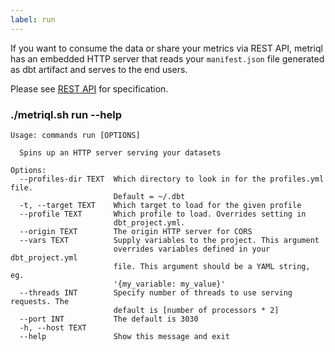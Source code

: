 ```yaml
---
label: run
---
```


If you want to consume the data or share your metrics via REST API, metriql has an embedded HTTP server that reads your `manifest.json` file generated as dbt artifact and serves to the end users.

Please see [REST API](/rest-api) for specification.

### ./metriql.sh run --help
```shell
Usage: commands run [OPTIONS]

  Spins up an HTTP server serving your datasets

Options:
  --profiles-dir TEXT  Which directory to look in for the profiles.yml file.
                       Default = ~/.dbt
  -t, --target TEXT    Which target to load for the given profile
  --profile TEXT       Which profile to load. Overrides setting in
                       dbt_project.yml.
  --origin TEXT        The origin HTTP server for CORS
  --vars TEXT          Supply variables to the project. This argument
                       overrides variables defined in your dbt_project.yml
                       file. This argument should be a YAML string, eg.
                       '{my_variable: my_value}'
  --threads INT        Specify number of threads to use serving requests. The
                       default is [number of processors * 2]
  --port INT           The default is 3030
  -h, --host TEXT
  --help               Show this message and exit
```